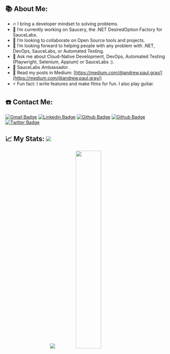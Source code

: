 ## 📚 About Me:

- 🔥 I bring a developer mindset to solving problems.
- 🔭 I’m currently working on Saucery, the .NET DesiredOption Factory for SauceLabs.
- 👯 I’m looking to collaborate on Open Source tools and projects.
- 🤔 I’m looking forward to helping people with any problem with .NET, DevOps, SauceLabs, or Automated Testing.
- 💬 Ask me about Cloud-Native Development, DevOps, Automated Testing (Playwright, Selenium, Appium) or SauceLabs :).
- 💚 SauceLabs Ambassador.
- 📰 Read my posts in Medium: [https://medium.com/@andrew.paul.gray/](https://medium.com/@andrew.paul.gray/)
- ⚡ Fun fact: I write features and make films for fun. I also play guitar.

## ☎️ Contact Me:

[![Gmail Badge](https://img.shields.io/badge/-andrew.paul.gray@gmail.com-c14438?style=flat&logo=Gmail&logoColor=white&link=mailto:andrew.paul.gray@gmail.com)](mailto:andrew.paul.gray@gmail.com)
[![Linkedin Badge](https://img.shields.io/badge/-https://www.linkedin.com/in/andrewpaulgray/-0072b1?style=flat&logo=Linkedin&logoColor=white&link=https://www.linkedin.com/in/andrewpaulgray/)](https://www.linkedin.com/in/andrewpaulgray/)
[![Github Badge](https://img.shields.io/badge/-agray-grey?style=flat&logo=github&logoColor=white&link=https://github.com/agray/)](https://www.github.com/agray/)
[![Github Badge](https://img.shields.io/badge/-sauceforge-grey?style=flat&logo=github&logoColor=white&link=https://github.com/sauceforge/)](https://www.github.com/sauceforge/)
[![Twitter Badge](https://img.shields.io/badge/-https://twitter.com/agrayz-00acee?style=flat&logo=twitter&logoColor=white&link=https://twitter.com/agrayz/)](https://twitter.com/agrayz/)
<!-- ([![Portfolio Badge](https://img.shields.io/badge/portfolio-web-blue?style=flat&link=https://agray.github.io/)](https://agray.github.io/))-->

## 📈 My Stats: <a href="https://github.com/agray"><img src="https://komarev.com/ghpvc/?username=agray&label=Profile+Views&color=2e8b57&style=flat"/></a>

<p align="center">
<a href="https://github.com/agray">
  <img src="https://github-readme-stats.vercel.app/api?username=agray&count_private=true&show_icons=true&theme=dark"/></a>
<a href="https://github.com/agray/">
  <img width="40%" src="https://github-readme-stats.vercel.app/api/top-langs/?username=agray&layout=compact&theme=dark"/></a>
<p>&nbsp;</p>

